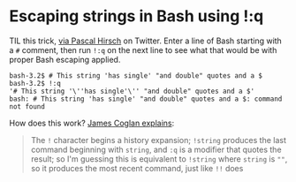 # Escaping strings in Bash using !:q

TIL this trick, [via Pascal Hirsch](https://twitter.com/phphys/status/1311727268398465029) on Twitter. Enter a line of Bash starting with a `#` comment, then run `!:q` on the next line to see what that would be with proper Bash escaping applied.

```
bash-3.2$ # This string 'has single' "and double" quotes and a $
bash-3.2$ !:q
'# This string '\''has single'\'' "and double" quotes and a $'
bash: # This string 'has single' "and double" quotes and a $: command not found
```
How does this work? [James Coglan explains](https://twitter.com/mountain_ghosts/status/1311767073933099010):

> The `!` character begins a history expansion; `!string` produces the last command beginning with `string`, and `:q` is a modifier that quotes the result; so I'm guessing this is equivalent to `!string` where `string` is `""`, so it produces the most recent command, just like `!!` does
